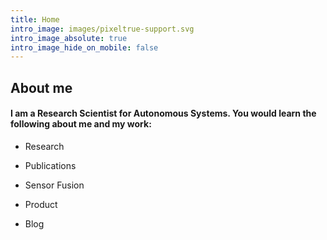 ```yaml
---
title: Home
intro_image: images/pixeltrue-support.svg
intro_image_absolute: true
intro_image_hide_on_mobile: false
---
```

## About me

#### I am a Research Scientist for Autonomous Systems. You would learn the following about me and my work:

*   Research

<!---->

*   Publications

<!---->

*   Sensor Fusion

<!---->

*   Product

<!---->

*   Blog
